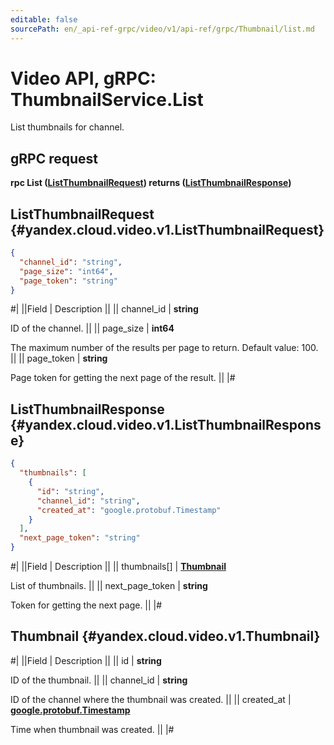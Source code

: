 ```yaml
---
editable: false
sourcePath: en/_api-ref-grpc/video/v1/api-ref/grpc/Thumbnail/list.md
---
```


# Video API, gRPC: ThumbnailService.List

List thumbnails for channel.

## gRPC request

**rpc List ([ListThumbnailRequest](#yandex.cloud.video.v1.ListThumbnailRequest)) returns ([ListThumbnailResponse](#yandex.cloud.video.v1.ListThumbnailResponse))**

## ListThumbnailRequest {#yandex.cloud.video.v1.ListThumbnailRequest}

```json
{
  "channel_id": "string",
  "page_size": "int64",
  "page_token": "string"
}
```

#|
||Field | Description ||
|| channel_id | **string**

ID of the channel. ||
|| page_size | **int64**

The maximum number of the results per page to return. Default value: 100. ||
|| page_token | **string**

Page token for getting the next page of the result. ||
|#

## ListThumbnailResponse {#yandex.cloud.video.v1.ListThumbnailResponse}

```json
{
  "thumbnails": [
    {
      "id": "string",
      "channel_id": "string",
      "created_at": "google.protobuf.Timestamp"
    }
  ],
  "next_page_token": "string"
}
```

#|
||Field | Description ||
|| thumbnails[] | **[Thumbnail](#yandex.cloud.video.v1.Thumbnail)**

List of thumbnails. ||
|| next_page_token | **string**

Token for getting the next page. ||
|#

## Thumbnail {#yandex.cloud.video.v1.Thumbnail}

#|
||Field | Description ||
|| id | **string**

ID of the thumbnail. ||
|| channel_id | **string**

ID of the channel where the thumbnail was created. ||
|| created_at | **[google.protobuf.Timestamp](https://developers.google.com/protocol-buffers/docs/reference/google.protobuf#timestamp)**

Time when thumbnail was created. ||
|#